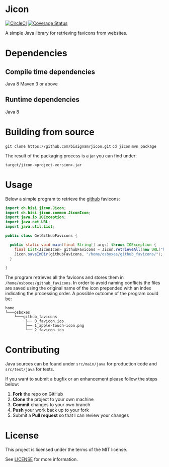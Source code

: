 
# Jicon
[![CircleCI](https://circleci.com/gh/bisignam/jicon.svg?style=shield)](https://circleci.com/gh/bisignam/jicon)
[![Coverage Status](https://coveralls.io/repos/github/bisignam/jicon/badge.svg)](https://coveralls.io/github/bisignam/jicon)

A simple Java library for retrieving favicons from websites.

# Dependencies

## Compile time dependencies
Java 8
Maven 3 or above

## Runtime dependencies
Java 8

# Building from source
`git clone https://github.com/bisignam/jicon.git`
`cd jicon`
`mvn package`

The result of the packaging process is a jar you can find under:

`target/jicon-<project-version>.jar`

# Usage

Below a simple program to retrieve the [github](https://github.com) favicons:

```java
import ch.bisi.jicon.Jicon;
import ch.bisi.jicon.common.JiconIcon;
import java.io.IOException;
import java.net.URL;
import java.util.List;

public class GetGithubFavicons {

  public static void main(final String[] args) throws IOException {
    final List<JiconIcon> githubFavicons = Jicon.retrieveAll(new URL("https://www.github.com"));
    Jicon.saveInDir(githubFavicons, "/home/osboxes/github_favicons/");
  }

}
```

The program retrieves all the favicons and stores them in `/home/osboxes/github_favicons`.
In order to avoid naming conflicts the files are saved using the original name of the icon
prepended with an index indicating the processing order. A possible outcome of the program could be:

```
home
└───osboxes
    └───github_favicons
         ├── 0_favicon.ico
         ├── 1_apple-touch-icon.png
         └── 2_favicon.ico

```

# Contributing

Java sources can be found under `src/main/java` for production code and `src/test/java` for tests.

If you want to submit a bugfix or an enhancement please follow the steps below:

 1. **Fork** the repo on GitHub
 2. **Clone** the project to your own machine
 3. **Commit** changes to your own branch
 4. **Push** your work back up to your fork
 5. Submit a **Pull request** so that I can review your changes

# License

This project is licensed under the terms of the MIT license.

See [LICENSE](https://github.com/bisignam/jicon/blob/master/LICENSE) for more information.

